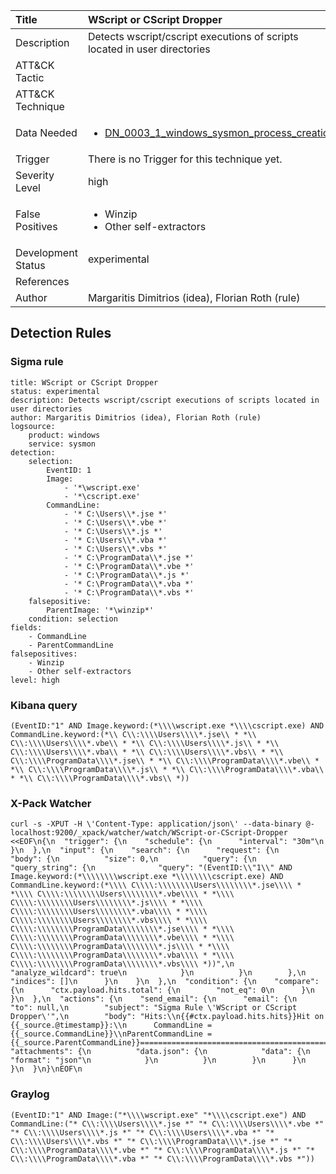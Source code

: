 | Title                | WScript or CScript Dropper                                                                                                                                                 |
|:---------------------|:------------------------------------------------------------------------------------------------------------------------------------------------------------|
| Description          | Detects wscript/cscript executions of scripts located in user directories                                                                                                                                           |
| ATT&amp;CK Tactic    | <ul></ul>  |
| ATT&amp;CK Technique | <ul></ul>                             |
| Data Needed          | <ul><li>[DN_0003_1_windows_sysmon_process_creation](../Data_Needed/DN_0003_1_windows_sysmon_process_creation.md)</li></ul>                                                         |
| Trigger              |  There is no Trigger for this technique yet.  |
| Severity Level       | high                                                                                                                                                 |
| False Positives      | <ul><li>Winzip</li><li>Other self-extractors</li></ul>                                                                  |
| Development Status   | experimental                                                                                                                                                |
| References           | <ul></ul>                                                          |
| Author               | Margaritis Dimitrios (idea), Florian Roth (rule)                                                                                                                                                |


## Detection Rules

### Sigma rule

```
title: WScript or CScript Dropper
status: experimental
description: Detects wscript/cscript executions of scripts located in user directories
author: Margaritis Dimitrios (idea), Florian Roth (rule)
logsource:
    product: windows
    service: sysmon
detection:
    selection:
        EventID: 1
        Image:
            - '*\wscript.exe'
            - '*\cscript.exe'
        CommandLine:
            - '* C:\Users\\*.jse *'
            - '* C:\Users\\*.vbe *'
            - '* C:\Users\\*.js *'
            - '* C:\Users\\*.vba *'
            - '* C:\Users\\*.vbs *'
            - '* C:\ProgramData\\*.jse *'
            - '* C:\ProgramData\\*.vbe *'
            - '* C:\ProgramData\\*.js *'
            - '* C:\ProgramData\\*.vba *'
            - '* C:\ProgramData\\*.vbs *'
    falsepositive:
        ParentImage: '*\winzip*'
    condition: selection
fields:
    - CommandLine
    - ParentCommandLine
falsepositives:
    - Winzip
    - Other self-extractors
level: high

```





### Kibana query

```
(EventID:"1" AND Image.keyword:(*\\\\wscript.exe *\\\\cscript.exe) AND CommandLine.keyword:(*\\ C\\:\\\\Users\\\\*.jse\\ * *\\ C\\:\\\\Users\\\\*.vbe\\ * *\\ C\\:\\\\Users\\\\*.js\\ * *\\ C\\:\\\\Users\\\\*.vba\\ * *\\ C\\:\\\\Users\\\\*.vbs\\ * *\\ C\\:\\\\ProgramData\\\\*.jse\\ * *\\ C\\:\\\\ProgramData\\\\*.vbe\\ * *\\ C\\:\\\\ProgramData\\\\*.js\\ * *\\ C\\:\\\\ProgramData\\\\*.vba\\ * *\\ C\\:\\\\ProgramData\\\\*.vbs\\ *))
```





### X-Pack Watcher

```
curl -s -XPUT -H \'Content-Type: application/json\' --data-binary @- localhost:9200/_xpack/watcher/watch/WScript-or-CScript-Dropper <<EOF\n{\n  "trigger": {\n    "schedule": {\n      "interval": "30m"\n    }\n  },\n  "input": {\n    "search": {\n      "request": {\n        "body": {\n          "size": 0,\n          "query": {\n            "query_string": {\n              "query": "(EventID:\\"1\\" AND Image.keyword:(*\\\\\\\\wscript.exe *\\\\\\\\cscript.exe) AND CommandLine.keyword:(*\\\\ C\\\\:\\\\\\\\Users\\\\\\\\*.jse\\\\ * *\\\\ C\\\\:\\\\\\\\Users\\\\\\\\*.vbe\\\\ * *\\\\ C\\\\:\\\\\\\\Users\\\\\\\\*.js\\\\ * *\\\\ C\\\\:\\\\\\\\Users\\\\\\\\*.vba\\\\ * *\\\\ C\\\\:\\\\\\\\Users\\\\\\\\*.vbs\\\\ * *\\\\ C\\\\:\\\\\\\\ProgramData\\\\\\\\*.jse\\\\ * *\\\\ C\\\\:\\\\\\\\ProgramData\\\\\\\\*.vbe\\\\ * *\\\\ C\\\\:\\\\\\\\ProgramData\\\\\\\\*.js\\\\ * *\\\\ C\\\\:\\\\\\\\ProgramData\\\\\\\\*.vba\\\\ * *\\\\ C\\\\:\\\\\\\\ProgramData\\\\\\\\*.vbs\\\\ *))",\n              "analyze_wildcard": true\n            }\n          }\n        },\n        "indices": []\n      }\n    }\n  },\n  "condition": {\n    "compare": {\n      "ctx.payload.hits.total": {\n        "not_eq": 0\n      }\n    }\n  },\n  "actions": {\n    "send_email": {\n      "email": {\n        "to": null,\n        "subject": "Sigma Rule \'WScript or CScript Dropper\'",\n        "body": "Hits:\\n{{#ctx.payload.hits.hits}}Hit on {{_source.@timestamp}}:\\n      CommandLine = {{_source.CommandLine}}\\nParentCommandLine = {{_source.ParentCommandLine}}================================================================================\\n{{/ctx.payload.hits.hits}}",\n        "attachments": {\n          "data.json": {\n            "data": {\n              "format": "json"\n            }\n          }\n        }\n      }\n    }\n  }\n}\nEOF\n
```





### Graylog

```
(EventID:"1" AND Image:("*\\\\wscript.exe" "*\\\\cscript.exe") AND CommandLine:("* C\\:\\\\Users\\\\*.jse *" "* C\\:\\\\Users\\\\*.vbe *" "* C\\:\\\\Users\\\\*.js *" "* C\\:\\\\Users\\\\*.vba *" "* C\\:\\\\Users\\\\*.vbs *" "* C\\:\\\\ProgramData\\\\*.jse *" "* C\\:\\\\ProgramData\\\\*.vbe *" "* C\\:\\\\ProgramData\\\\*.js *" "* C\\:\\\\ProgramData\\\\*.vba *" "* C\\:\\\\ProgramData\\\\*.vbs *"))
```

